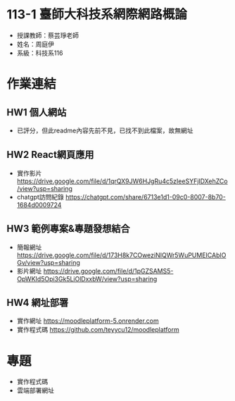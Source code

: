 # 113-1 臺師大科技系網際網路概論
* 授課教師：蔡芸琤老師
* 姓名：周庭伊
* 系級：科技系116
# 作業連結
## HW1 個人網站
* 已評分，但此readme內容先前不見，已找不到此檔案，故無網址
## HW2 React網頁應用
* 實作影片 https://drive.google.com/file/d/1qrQX9JW6HJgRu4c5zIeeSYFjIDXehZCo/view?usp=sharing
* chatgpt訪問紀錄 https://chatgpt.com/share/6713e1d1-09c0-8007-8b70-1684d0009724
## HW3 範例專案&專題發想結合
* 簡報網址 https://drive.google.com/file/d/173H8k7COweziNIQWr5WuPUMEICAblOGv/view?usp=sharing
* 影片網址 https://drive.google.com/file/d/1pGZSAMS5-OpWKId5Opi3Gk5LiOlDxxbW/view?usp=sharing
## HW4 網址部署
* 實作網址 https://moodleplatform-5.onrender.com
* 實作程式碼 https://github.com/teyycu12/moodleplatform
# 專題
* 實作程式碼
* 雲端部署網址


